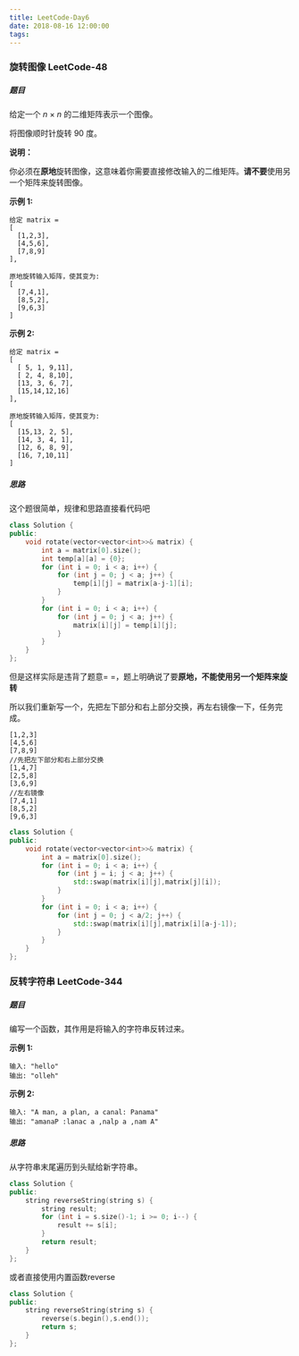```yaml
---
title: LeetCode-Day6
date: 2018-08-16 12:00:00
tags:
---
```


### 旋转图像 	LeetCode-48

##### 题目

给定一个 *n* × *n* 的二维矩阵表示一个图像。

将图像顺时针旋转 90 度。

**说明：**

你必须在**原地**旋转图像，这意味着你需要直接修改输入的二维矩阵。**请不要**使用另一个矩阵来旋转图像。

**示例 1:**

```
给定 matrix = 
[
  [1,2,3],
  [4,5,6],
  [7,8,9]
],

原地旋转输入矩阵，使其变为:
[
  [7,4,1],
  [8,5,2],
  [9,6,3]
]
```

**示例 2:**

```
给定 matrix =
[
  [ 5, 1, 9,11],
  [ 2, 4, 8,10],
  [13, 3, 6, 7],
  [15,14,12,16]
], 

原地旋转输入矩阵，使其变为:
[
  [15,13, 2, 5],
  [14, 3, 4, 1],
  [12, 6, 8, 9],
  [16, 7,10,11]
]
```

##### 思路

这个题很简单，规律和思路直接看代码吧

```c++
class Solution {
public:
    void rotate(vector<vector<int>>& matrix) {
        int a = matrix[0].size();
        int temp[a][a] = {0};
        for (int i = 0; i < a; i++) {
            for (int j = 0; j < a; j++) {
                temp[i][j] = matrix[a-j-1][i];
            }
        }
        for (int i = 0; i < a; i++) {
            for (int j = 0; j < a; j++) {
                matrix[i][j] = temp[i][j];
            }
        }
    }
};
```

但是这样实际是违背了题意= =，题上明确说了要**原地，不能使用另一个矩阵来旋转**

所以我们重新写一个，先把左下部分和右上部分交换，再左右镜像一下，任务完成。

```
[1,2,3]
[4,5,6]
[7,8,9]
//先把左下部分和右上部分交换
[1,4,7]
[2,5,8]
[3,6,9]
//左右镜像
[7,4,1]
[8,5,2]
[9,6,3]
```

```c++
class Solution {
public:
    void rotate(vector<vector<int>>& matrix) {
        int a = matrix[0].size();
        for (int i = 0; i < a; i++) {
            for (int j = i; j < a; j++) {
                std::swap(matrix[i][j],matrix[j][i]);
            }
        }
        for (int i = 0; i < a; i++) {
            for (int j = 0; j < a/2; j++) {
                std::swap(matrix[i][j],matrix[i][a-j-1]);
            }
        }
    }
};
```

### 反转字符串 	LeetCode-344

##### 题目

编写一个函数，其作用是将输入的字符串反转过来。

**示例 1:**

```
输入: "hello"
输出: "olleh"
```

**示例 2:**

```
输入: "A man, a plan, a canal: Panama"
输出: "amanaP :lanac a ,nalp a ,nam A"
```

##### 思路

从字符串末尾遍历到头赋给新字符串。

```c++
class Solution {
public:
    string reverseString(string s) {
        string result;
        for (int i = s.size()-1; i >= 0; i--) {
            result += s[i];
        }
        return result;
    }
};
```

或者直接使用内置函数reverse

```c++
class Solution {
public:
    string reverseString(string s) {
        reverse(s.begin(),s.end());
        return s;
    }
};
```

